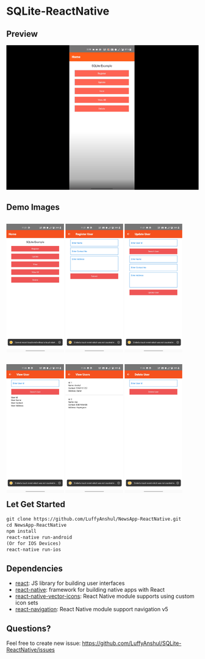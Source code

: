 # SQLite-ReactNative

## Preview 

[![Youtube Video Demo](/demoImages/youtube.png)](https://youtu.be/Pjge0TVcR9U)

## Demo Images

<p style="float: left">
    <img src="/demoImages/img1.jpg" width="30%" alt="Initial Screen" />
    <img src="/demoImages/img2.jpg" width="30%" alt="Create User" />
    <img src="/demoImages/img3.jpg" width="30%" alt="Update User Info" />
</p>
<br>
<p style="float: left">
    <img src="/demoImages/img4.jpg" width="30%" alt="View User via specific Id" />
    <img src="/demoImages/img5.jpg" width="30%" alt="View All Users" />
    <img src="/demoImages/img6.jpg" width="30%" alt="Delete User via specific Id" />
</p>


## Let Get Started
    git clone https://github.com/LuffyAnshul/NewsApp-ReactNative.git
    cd NewsApp-ReactNative
    npm install
    react-native run-android
    (Or for IOS Devices)
    react-native run-ios

## Dependencies
- [react](https://github.com/facebook/react): JS library for building user interfaces
- [react-native](https://github.com/facebook/react-native): framework for building native apps with React
- [react-native-vector-icons](https://github.com/oblador/react-native-vector-icons): React Native module supports using custom icon sets
- [react-navigation](https://github.com/react-navigation/react-navigation/): React Native module support navigation v5

## Questions?
Feel free to create new issue: https://github.com/LuffyAnshul/SQLite-ReactNative/issues
